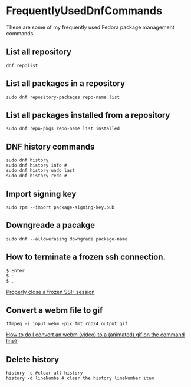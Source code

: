 # FrequentlyUsedDnfCommands
These are some of my frequently used Fedora package management commands.

## List all repository

    dnf repolist

## List all packages in a repository

    sudo dnf repository-packages repo-name list

## List all packages installed from a repository

    sudo dnf repo-pkgs repo-name list installed

## DNF history commands

    sudo dnf history
    sudo dnf history info #
    sudo dnf history undo last
    sudo dnf history redo #
	
## Import signing key

    sudo rpm --import package-signing-key.pub

## Downgreade a pacakge

    sudo dnf --allowerasing downgrade package-name

## How to terminate a frozen ssh connection.

	$ Enter
	$ ~
	$ .
	
[Properly close a frozen SSH session](https://infertux.com/posts/2012/12/20/properly-close-a-frozen-ssh-session/)

## Convert a webm file to gif

    ffmpeg -i input.webm -pix_fmt rgb24 output.gif

[How to do I convert an webm (video) to a (animated) gif on the command line?](https://askubuntu.com/a/506672/106123)


## Delete history

    history -c #clear all history
	history -d lineNumbe # clear the history lineNumber item
